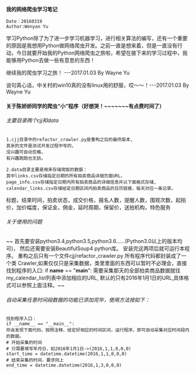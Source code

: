 **我的网络爬虫学习笔记**

	Date：20160319
	Author:Wenyan Yu

学习Python除了为了进一步学习机器学习，进行相关算法的编写，还有一个重要的原因是我想用Python做网络爬虫开发。之前一直是想来着，但是一直没有行动，今日就要开始我的Python网络爬虫之旅啦，希望在接下来的学习过程中，我能够用Python去做一些有意思的东西！

继续我的爬虫学习之旅！ ---2017.01.03 By Wayne Yu

说句真心话，中关村的win10真的没有linux用的舒服，哎～～！---2017.01.03 By Wayne Yu

#### 关于陈娇娇同学的爬虫“小”程序（好想哭！~~~~~~~有点费时间了）

###### 主要目录两个cjj和data</br>
    1.cjj目录中的refactor_crawler.py是重构之后的最终版本,
    其余的文件是测试开发过程中写的，
    没兴趣可自动忽略，
    有兴趣跑跑也无妨。
    
    2.data目录主要是用来存储爬取的数据：
    其中links.csv存储指定日期的所有拍卖商品详细页面URL，
    page_info.csv存储指定日期内所有拍卖商品的详细信息并以下面格式存储,
    calendar_links.csv存储给定日期区间内拍卖商品的日历链接，每天对应一条记录。

标题，结束时间，拍卖状态，成交价格，报名人数，提醒人数，围观次数，起拍价，加价幅度，保证金，佣金，延时周期，保留价，送拍机构，特色服务<br>

###### 关于使用的问题
~~    首先要安装python3.4,python3.5,python3.6……(Python3.0以上的版本均可)，
    然后还需要安装BeautifulSoup4 python库。
    安装完这两项后就可运行本程序。
    重构之后只有一个文件cjj/refactor_crawler.py
    所有程序代码都封装成了一个类 Crawler,如果仅仅只是采集数据，类里里面的东西可以暂时不必理会，直接找到程序的入口:
    if __name__ == "__main__":
    需要采集那天的全部拍卖商品数据就往my_calendar_list列表中添加相应的URL,
    默认的只有2016年1月1日的URL,具体格式可以参照上面注释。~~

###### 自动采集任意时间段数据的功能已添加完毕，使用方法按如下：

    找到程序入口：
    if __name__ == "__main__":
    你会发现下面代码，按照注释，给定好相应的时间区间，运行程序，即可自动采集对应时间段内的数据。
    # 开始采集的时间
    # 只需要填写年月日，如2016年1月1日->(2016,1,1,0,0,0)
    start_time = datetime.datetime(2016,1,1,0,0,0)
    # 结束采集的时间，要求同上
    end_time = datetime.datetime(2016,1,3,0,0,0)




